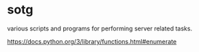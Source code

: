 sotg
====
various scripts and programs for performing server related tasks.


https://docs.python.org/3/library/functions.html#enumerate
